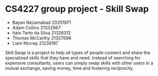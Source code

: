 # CS4227 group project - Skill Swap

- Bayan Nezamabad 20251971
- Adam Collins 21332967
- Italo Terto da Silva 21326312
- Thomas McCarthy 21327696
- Liam Murray 21238197

Skill Swap is a project to help all types of people connect and share the specialized skills that they have and need. Instead of searching for expensive consultants, users can simply swap skills with other users in a mutual exchange, saving money, time and fostering reciprocity.